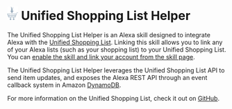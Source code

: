 # <img src="./Lambda/src/static/images/favicon.png" width="25px" height="auto"> Unified Shopping List Helper
The Unified Shopping List Helper is an Alexa skill designed to integrate Alexa with the [Unified Shopping List](https://shopping-lists.genson.dev). Linking this skill allows you to link any of your Alexa lists (such as your shopping list) to your Unified Shopping List. You can [enable the skill and link your account from the skill page](https://www.amazon.com/dp/B0BR8KW2WL).

The Unified Shopping List Helper leverages the Unified Shopping List API to send item updates, and exposes the Alexa REST API through an event callback system in Amazon [DynamoDB](https://aws.amazon.com/dynamodb/).

For more information on the Unified Shopping List, check it out on [GitHub](https://github.com/michael-genson/Unified-Shopping-List).